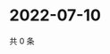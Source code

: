 # 2022-07-10

共 0 条

<!-- BEGIN WEIBO -->
<!-- 最后更新时间 Sun Jul 10 2022 00:01:26 GMT+0800 (China Standard Time) -->

<!-- END WEIBO -->

